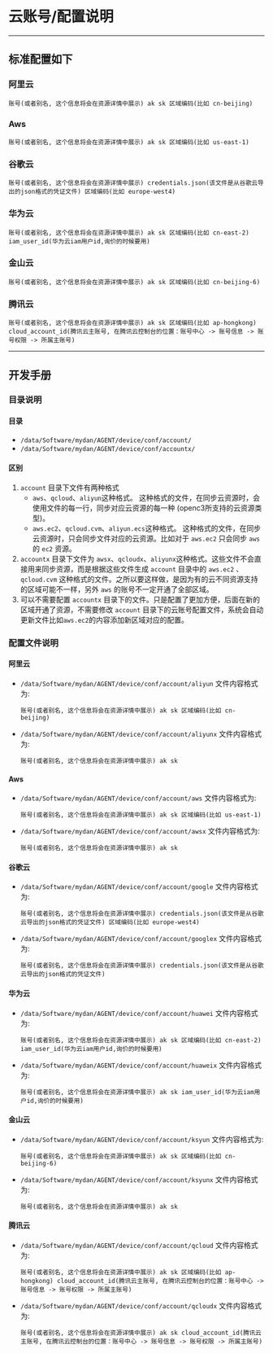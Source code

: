 # 云账号/配置说明

---
## 标准配置如下
### 阿里云
  ```
  账号(或者别名, 这个信息将会在资源详情中展示) ak sk 区域编码(比如 cn-beijing)
  ```
### Aws
  ```
  账号(或者别名, 这个信息将会在资源详情中展示) ak sk 区域编码(比如 us-east-1)
  ```
### 谷歌云
  ```
  账号(或者别名, 这个信息将会在资源详情中展示) credentials.json(该文件是从谷歌云导出的json格式的凭证文件) 区域编码(比如 europe-west4)
  ```
### 华为云
  ```
  账号(或者别名, 这个信息将会在资源详情中展示) ak sk 区域编码(比如 cn-east-2) iam_user_id(华为云iam用户id,询价的时候要用)
  ```
### 金山云
  ```
  账号(或者别名, 这个信息将会在资源详情中展示) ak sk 区域编码(比如 cn-beijing-6) 
  ```
### 腾讯云
  ```
  账号(或者别名, 这个信息将会在资源详情中展示) ak sk 区域编码(比如 ap-hongkong) cloud_account_id(腾讯云主账号, 在腾讯云控制台的位置：账号中心 -> 账号信息 -> 账号权限 -> 所属主账号)
  ```
---

## 开发手册
### 目录说明

#### 目录
* `/data/Software/mydan/AGENT/device/conf/account/`
* `/data/Software/mydan/AGENT/device/conf/accountx/`

#### 区别
1. `account` 目录下文件有两种格式
    * `aws`、`qcloud`、`aliyun`这种格式。
        这种格式的文件，在同步云资源时，会使用文件的每一行，同步对应云资源的每一种 (openc3所支持的云资源类型)。
    * `aws.ec2`、`qcloud.cvm`、`aliyun.ecs`这种格式。
        这种格式的文件，在同步云资源时，只会同步文件对应的云资源。比如对于 `aws.ec2` 只会同步 `aws` 的 `ec2` 资源。
2. `accountx` 目录下文件为 `awsx`、`qcloudx`、`aliyunx`这种格式。这些文件不会直接用来同步资源，而是根据这些文件生成 `account` 目录中的 `aws.ec2` 、`qcloud.cvm` 这种格式的文件。之所以要这样做，是因为有的云不同资源支持的区域可能不一样，另外 `aws` 的账号不一定开通了全部区域。
3. 可以不需要配置 `accountx` 目录下的文件。只是配置了更加方便，后面在新的区域开通了资源，不需要修改 `account` 目录下的云账号配置文件，系统会自动更新文件比如`aws.ec2`的内容添加新区域对应的配置。


### 配置文件说明

#### 阿里云
* `/data/Software/mydan/AGENT/device/conf/account/aliyun`
  文件内容格式为:
  ```
  账号(或者别名, 这个信息将会在资源详情中展示) ak sk 区域编码(比如 cn-beijing)
  ```
* `/data/Software/mydan/AGENT/device/conf/account/aliyunx`
  文件内容格式为:
  ```
  账号(或者别名, 这个信息将会在资源详情中展示) ak sk
  ```
#### Aws
* `/data/Software/mydan/AGENT/device/conf/account/aws`
  文件内容格式为:
  ```
  账号(或者别名, 这个信息将会在资源详情中展示) ak sk 区域编码(比如 us-east-1)
  ```
* `/data/Software/mydan/AGENT/device/conf/account/awsx`
  文件内容格式为:
  ```
  账号(或者别名, 这个信息将会在资源详情中展示) ak sk
  ```
#### 谷歌云
* `/data/Software/mydan/AGENT/device/conf/account/google`
  文件内容格式为:
  ```
  账号(或者别名, 这个信息将会在资源详情中展示) credentials.json(该文件是从谷歌云导出的json格式的凭证文件) 区域编码(比如 europe-west4)
  ```
* `/data/Software/mydan/AGENT/device/conf/account/googlex`
  文件内容格式为:
  ```
  账号(或者别名, 这个信息将会在资源详情中展示) credentials.json(该文件是从谷歌云导出的json格式的凭证文件)
  ```
#### 华为云
* `/data/Software/mydan/AGENT/device/conf/account/huawei`
  文件内容格式为:
  ```
  账号(或者别名, 这个信息将会在资源详情中展示) ak sk 区域编码(比如 cn-east-2) iam_user_id(华为云iam用户id,询价的时候要用)
  ```
* `/data/Software/mydan/AGENT/device/conf/account/huaweix`
  文件内容格式为:
  ```
  账号(或者别名, 这个信息将会在资源详情中展示) ak sk iam_user_id(华为云iam用户id,询价的时候要用)
  ```
#### 金山云
* `/data/Software/mydan/AGENT/device/conf/account/ksyun`
  文件内容格式为:
  ```
  账号(或者别名, 这个信息将会在资源详情中展示) ak sk 区域编码(比如 cn-beijing-6) 
  ```
* `/data/Software/mydan/AGENT/device/conf/account/ksyunx`
  文件内容格式为:
  ```
  账号(或者别名, 这个信息将会在资源详情中展示) ak sk
  ```
#### 腾讯云
* `/data/Software/mydan/AGENT/device/conf/account/qcloud`
  文件内容格式为:
  ```
  账号(或者别名, 这个信息将会在资源详情中展示) ak sk 区域编码(比如 ap-hongkong) cloud_account_id(腾讯云主账号, 在腾讯云控制台的位置：账号中心 -> 账号信息 -> 账号权限 -> 所属主账号)
  ```
* `/data/Software/mydan/AGENT/device/conf/account/qcloudx`
  文件内容格式为:
  ```
  账号(或者别名, 这个信息将会在资源详情中展示) ak sk cloud_account_id(腾讯云主账号, 在腾讯云控制台的位置：账号中心 -> 账号信息 -> 账号权限 -> 所属主账号)
  ```

